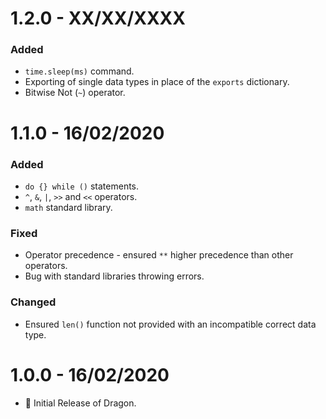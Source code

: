 # 1.2.0 - XX/XX/XXXX

### Added

- `time.sleep(ms)` command.
- Exporting of single data types in place of the `exports` dictionary.
- Bitwise Not (`~`) operator.

# 1.1.0 - 16/02/2020

### Added

- `do {} while ()` statements.
- `^`, `&`, `|`, `>>` and `<<` operators.
- `math` standard library.

### Fixed

- Operator precedence - ensured `**` higher precedence than other operators.
- Bug with standard libraries throwing errors.

### Changed

- Ensured `len()` function not provided with an incompatible correct data type.

# 1.0.0 - 16/02/2020

- 🎉 Initial Release of Dragon.
